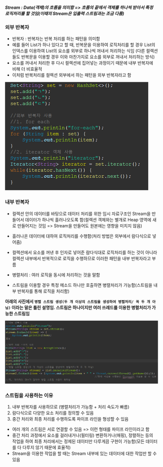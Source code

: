 ##### Stream : Data(객체)의 흐름을 의미함 => 흐름의 끝에서 객체를 하나씩 받아서 특정 로직처리를 할 것임(이때의 Stream은 입출력 스트림과는 조금 다름)

### 외부 반복자
- 반복자 : 반복자는 반복 처리를 하는 패턴을 의미함
- 예를 들어 List가 하나 있다고 할 때, 반복문을 이용하여 로직처리를 할 경우 List의 인덱스를 이용하여 List의 요소를 외부로 하나씩 꺼내서 처리하는 식임
(다른 컬렉션들도 반복문을 이용할 경우 이와 마찬가지로 요소를 외부로 꺼내서 처리하는 방식)
- 요소를 꺼내서 처리한 후 다시 컬렉션에 집어넣는 과정이기 때문에 내부 반복자에 비해 더 비효율적
- 이처럼 반복처리를 컬렉션 외부에서 하는 패턴을 외부 반복자라고 함

![](../../../README_resources/Pasted%20image%2020231020094548.png)

### 내부 반복자
- 컬렉션 안의 데이터를 바탕으로 데이터 처리를 위한 임시 자료구조인 Stream을 만들어서 데이터가 하나씩 흘러나오도록 함(컬렉션 객체와는 별개로 Heap 영역에 새로 만들어지는 것임 => Stream을 만들어도 원본에는 영향을 미치지 않음)
- 흘러나온 데이터에 대하여 로직처리를 수행함(처리 방법은 외부에서 람다식으로 넣어줌)
- 컬렉션에서 요소를 꺼낸 후 인자로 넣어준 람다식대로 로직처리를 하는 것이 아니라 컬렉션 내부에서 반복적으로 로직을 수행하므로 이러한 패턴을 내부 반복자라고 부름

- 병렬처리 : 여러 로직을 동시에 처리하는 것을 말함 
- 스트림을 이용할 경우 특정 메소드 하나만 호출하면 병렬처리가 가능함(스트림을 내부 반복자를 통해 로직을 처리함)

**아래의 사진에서 `병렬 스트림 생성(두 개 이상의 스트림을 생성하여 병렬처리/ 꼭 두 개 아님)`
이라는 말은 틀린 설명임. 스트림은 하나이지만 여러 쓰레드를 이용한 병렬처리가 가능한 스트림임**  

![](../../../README_resources/Pasted%20image%2020231021155532.png)
### 스트림을 사용하는 이유
1. 내부 반복자를 사용하므로 (병렬처리가 가능함 + 처리 속도가 빠름)
2. 람다식으로 다양한 요소 처리를 정의할 수 있음
3. 중간 처리와 최종 처리를 수행하도록 파이프 라인을 형성할 수 있음
- 여러 개의 스트림은 서로 연결할 수 있음 => 이런 형태를 파이프 라인이라고 함
- 중간 처리 과정에서 요소를 걸러내거나(필터링) 변환하거나(매핑), 정렬하는 등의 작업을 하여 최종 처리에서는 정제된 데이터만 다루게끔 구현이 가능함(모든 데이터를 다 다루지 않기 때문에 효율적)
- Stream을 이용한 작업을 할 때는 Stream 내부에 있는 데이터에 대한 작업만 할 수 있음
